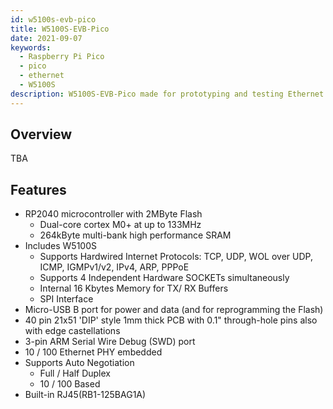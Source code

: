 ```yaml
---
id: w5100s-evb-pico
title: W5100S-EVB-Pico
date: 2021-09-07
keywords:
  - Raspberry Pi Pico
  - pico
  - ethernet
  - W5100S
description: W5100S-EVB-Pico made for prototyping and testing Ethernet capabilities on Pico
---
```


## Overview

TBA

## Features

-	RP2040 microcontroller with 2MByte Flash
    - Dual-core cortex M0+ at up to 133MHz
    - 264kByte multi-bank high performance SRAM
-	Includes W5100S
    - Supports Hardwired Internet Protocols: TCP, UDP, WOL over UDP, ICMP, IGMPv1/v2, IPv4, ARP, PPPoE
    - Supports 4 Independent Hardware SOCKETs simultaneously
    - Internal 16 Kbytes Memory for TX/ RX Buffers
    - SPI Interface
-	Micro-USB B port for power and data (and for reprogramming the Flash)
-	40 pin 21x51 'DIP' style 1mm thick PCB with 0.1" through-hole pins also with edge castellations
-	3-pin ARM Serial Wire Debug (SWD) port
-	10 / 100 Ethernet PHY embedded
-	Supports Auto Negotiation
    - Full / Half Duplex
    - 10 / 100 Based
-   Built-in RJ45(RB1-125BAG1A)


